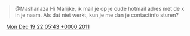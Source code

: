 > @Mashanaza Hi Marijke, ik mail je op je oude hotmail adres met de x in je naam\. Als dat niet werkt, kun je me dan je contactinfo sturen?

<img src="../../media/tweet.ico" width="12" /> [Mon Dec 19 22:05:43 +0000 2011](https://twitter.com/DromerDenker/status/148886757360930816)